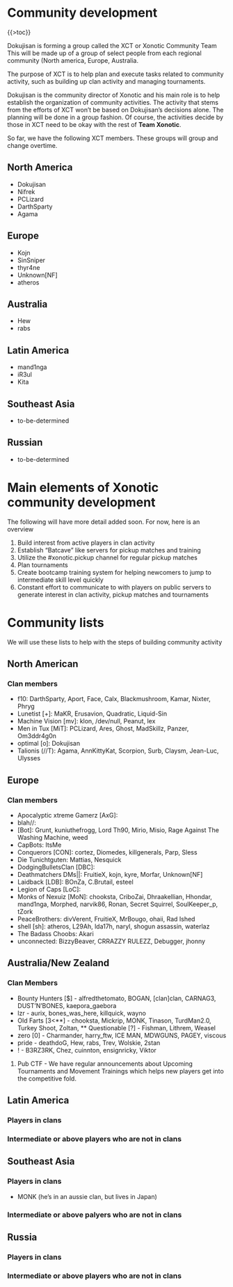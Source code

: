 Community development
=====================

{{\>toc}}

Dokujisan is forming a group called the XCT or Xonotic Community Team
This will be made up of a group of select people from each regional community (North america, Europe, Australia.

The purpose of XCT is to help plan and execute tasks related to community activity, such as building up clan activity and managing tournaments.

Dokujisan is the community director of Xonotic and his main role is to help establish the organization of community activities.
The activity that stems from the efforts of XCT won’t be based on Dokujisan’s decisions alone. The planning will be done in a group fashion.
Of course, the activities decide by those in XCT need to be okay with the rest of **Team Xonotic**.

So far, we have the following XCT members. These groups will group and change overtime.

North America
-------------

-   Dokujisan
-   Nifrek
-   PCLizard
-   DarthSparty
-   Agama

Europe
------

-   Kojn
-   SinSniper
-   thyr4ne
-   Unknown[NF]
-   atheros

Australia
---------

-   Hew
-   rabs

Latin America
-------------

-   mand1nga
-   iR3ul
-   Kita

Southeast Asia
--------------

-   to-be-determined

Russian
-------

-   to-be-determined

Main elements of Xonotic community development
==============================================

The following will have more detail added soon. For now, here is an overview

1.  Build interest from active players in clan activity
2.  Establish “Batcave” like servers for pickup matches and training
3.  Utilize the \#xonotic.pickup channel for regular pickup matches
4.  Plan tournaments
5.  Create bootcamp training system for helping newcomers to jump to intermediate skill level quickly
6.  Constant effort to communicate to with players on public servers to generate interest in clan activity, pickup matches and tournaments

Community lists
===============

We will use these lists to help with the steps of building community activity

North American
--------------

### Clan members

-   f10: DarthSparty, Aport, Face, Calx, Blackmushroom, Kamar, Nixter, Phryg
-   Lunetist [+]: MaKR, Erusavion, Quadratic, Liquid-Sin
-   Machine Vision [mv]: klon, /dev/null, Peanut, lex
-   Men in Tux [MiT]: PCLizard, Ares, Ghost, MadSkillz, Panzer, Om3ddr4g0n
-   optimal [o]: Dokujisan
-   Talionis (//T): Agama, AnnKittyKat, Scorpion, Surb, Claysm, Jean-Luc, Ulysses

Europe
------

### Clan members

-   Apocalyptic xtreme Gamerz [AxG]:
-   blah//:
-   [Bot]: Grunt, kuniuthefrogg, Lord Th90, Mirio, Misio, Rage Against The Washing Machine, weed
-   CapBots: ItsMe
-   Conquerors [CON]: cortez, Diomedes, killgenerals, Parp, Sless
-   Die Tunichtguten: Mattias, Nesquick
-   DodgingBulletsClan [DBC]:
-   Deathmatchers DMs||: FruitieX, kojn, kyre, Morfar, Unknown[NF]
-   Laidback [LDB]: BOnZa, C.Brutail, esteel
-   Legion of Caps [LoC]:
-   Monks of Nexuiz [MoN]: chooksta, CriboZai, Dhraakellian, Hhondar, mand1nga, Morphed, narvik86, Ronan, Secret Squirrel, SoulKeeper\_p, tZork
-   PeaceBrothers: divVerent, FruitieX, MrBougo, ohaii, Rad Ished
-   shell [sh]: atheros, L29Ah, lda17h, naryl, shogun assassin, waterlaz
-   The Badass Choobs: Akari
-   unconnected: BizzyBeaver, CRRAZZY RULEZZ, Debugger, jhonny

Australia/New Zealand
---------------------

### Clan Members

-   Bounty Hunters [\$] - alfredthetomato, BOGAN, [clan]clan, CARNAG3, DUST’N’BONES, kaepora\_gaebora
-   lzr - aurix, bones\_was\_here, killquick, wayno
-   Old Farts [3\<**] - chooksta, Mickrip, MONK, Tinason, TurdMan2.0, Turkey Shoot, Zoltan,
    ** Questionable [?] - Fishman, Lithrem, Weasel
-   zero [0] - Charmander, harry\_ftw, ICE MAN, MDWGUNS, PAGEY, viscous
-   pride - deathdoG, Hew, rabs, Trev, Wolskie, 2stan
-   ! - B3RZ3RK, Chez, cuinnton, ensignricky, Viktor

1.  Pub CTF - We have regular announcements about Upcoming Tournaments and Movement Trainings which helps new players get into the competitive fold.

Latin America
-------------

### Players in clans

### Intermediate or above players who are not in clans

Southeast Asia
--------------

### Players in clans

-   MONK (he’s in an aussie clan, but lives in Japan)

### Intermediate or above palyers who are not in clans

Russia
------

### Players in clans

### Intermediate or above players who are not in clans
